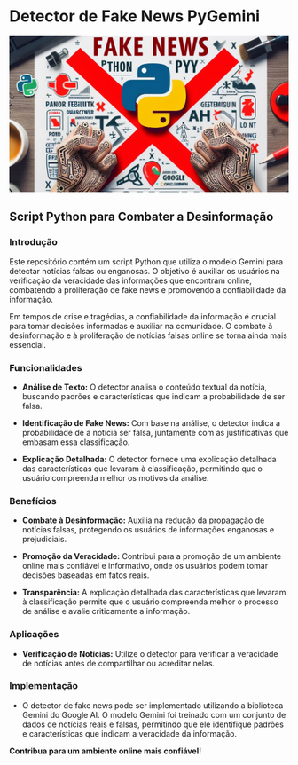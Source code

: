 # Detector de Fake News PyGemini

![](https://github.com/jairrb/pygemini/blob/main/py_fake_news.png)

## Script Python para Combater a Desinformação

### Introdução

Este repositório contém um script Python que utiliza o modelo Gemini para detectar notícias falsas ou enganosas. O objetivo é auxiliar os usuários na verificação da veracidade das informações que encontram online, combatendo a proliferação de fake news e promovendo a confiabilidade da informação.

Em tempos de crise e tragédias, a confiabilidade da informação é crucial para tomar decisões informadas e auxiliar na comunidade. O combate à desinformação e à proliferação de notícias falsas online se torna ainda mais essencial.

### Funcionalidades

- **Análise de Texto:** O detector analisa o conteúdo textual da notícia, buscando padrões e características que indicam a probabilidade de ser falsa.

- **Identificação de Fake News:** Com base na análise, o detector indica a probabilidade de a notícia ser falsa, juntamente com as justificativas que embasam essa classificação.

- **Explicação Detalhada:** O detector fornece uma explicação detalhada das características que levaram à classificação, permitindo que o usuário compreenda melhor os motivos da análise.

### Benefícios

- **Combate à Desinformação:** Auxilia na redução da propagação de notícias falsas, protegendo os usuários de informações enganosas e prejudiciais.

- **Promoção da Veracidade:** Contribui para a promoção de um ambiente online mais confiável e informativo, onde os usuários podem tomar decisões baseadas em fatos reais.

- **Transparência:** A explicação detalhada das características que levaram à classificação permite que o usuário compreenda melhor o processo de análise e avalie criticamente a informação.

### Aplicações

- **Verificação de Notícias:** Utilize o detector para verificar a veracidade de notícias antes de compartilhar ou acreditar nelas.

### Implementação

- O detector de fake news pode ser implementado utilizando a biblioteca Gemini do Google AI. O modelo Gemini foi treinado com um conjunto de dados de notícias reais e falsas, permitindo que ele identifique padrões e características que indicam a veracidade da informação.

**Contribua para um ambiente online mais confiável!**
